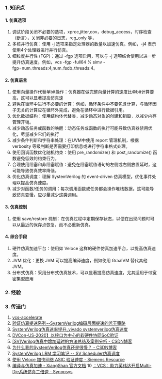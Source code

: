 ### 1. 知识点
#### 1. 仿真选项
1. 调试阶段关闭不必要的选项，xproc,jitter,cov，debug_access，时序检查（断言），关闭非必要的日志，reg_only 等，
2. 多核并行仿真：使用 -j 选项来指定处理器的数量以加速仿真。例如，-j4 表示使用4个处理器进行并行仿真。
3. 细粒度并行性 (FGP)：通过 -fgp 选项启用，可以与 -j 选项结合使用以进一步提升仿真速度。例如，vcs -fgp -full64 <otherOptions>% simv -fgp=num_threads:4,num_fsdb_threads:4。

#### 2. 仿真语言
1. 使用向量操作代替单bit操作：仿真器在做完整向量计算的速度比单bit计算要高，这可以显著提高仿真速
2. 避免在循环中进行不必要的计算：例如，循环条件中不要包含计算，与循环因子无关的计算应在循环外完成，避免在循环中进行数据引用。
3. 优化数据结构：使用结构体代替类，减少动态对象的创建和销毁，以减少内存管理开销。
4. 减少动态任务或函数的唤醒：动态任务或函数的执行可能导致仿真器禁用优化，尽量减少它们的执行
5. 减少条件判断和字符串处理：在UVM中使用 report 管理机制，根据 verbosity 等级判断是否需要打印信息或进行字符串格式处理。
6. 使用回调函数优化随机约束：使用 pre_randomize() 和 post_randomize() 函数避免低效的约束行为。
7. 合理使用阻塞和非阻塞赋值：避免在阻塞赋值语句的左侧或右侧放置延时，这可能导致仿真效率降低。
8. 优化仿真调度：理解 SystemVerilog 的 event-driven 仿真模型，优化事件处理以提高仿真速度。
9. 减少对函数/任务的调用：每次调用函数或任务都会操作堆栈数据，这可能导致仿真变慢，应尽量减少这类调用。
   
#### 3. 仿真控制
1. 使用 save/restore 机制：在仿真过程中定期保存状态，以便在出现问题时可以从最近的保存点恢复，而不必重新仿真。

#### 4. 综合手段
1. 硬件仿真加速平台：使用如 Veloce 这样的硬件仿真加速平台，以提高仿真速度。
2. JVM 优化：更换 JVM 可以提高编译速度，例如使用 GraalVM 替代其他 JVM。
3. 分布式仿真：采用分布式仿真技术，可以显著提高仿真速度，尤其适用于带宽密集型应用

### 2. 经验
### 3. 传送门
1. [vcs-accelerate](https://francisz.cn/2020/10/11/vcs-accelerate)
2. [验证仿真提速系列--SystemVerilog编码层面提速的若干策略](https://zhuanlan.zhihu.com/p/384492472)
3. [SystemVerilog仿真速率提升_vivado systemverilog仿真速度](https://blog.csdn.net/Michael177/article/details/125473167)
4. [DVCon-US-2020】以接口为中心的软硬件协同SoC验证](https://developer.aliyun.com/article/1072936)
5. [[SV]Verilog仿真中增加延时的方法总结及案例分析 - CSDN博客](https://blog.csdn.net/gsjthxy/article/details/106029996)
6. [为什么我的SystemVerilog仿真还是很慢？ - CSDN博客](https://blog.csdn.net/kevindas/article/details/107753486)
7. [SystemVerilog LRM 学习笔记 -- SV Scheduler仿真调度 ](https://blog.csdn.net/wonder_coole/article/details/82182850)
8. [使用 Veloce 加快网络 ASIC 验证速度 - Siemens Resource](https://resources.sw.siemens.com/zh-CN/white-paper-faster-network-verification-with-veloce)
9. [编译与仿真加速 - XiangShan 官方文档](https://xiangshan-doc.readthedocs.io/zh-cn/latest/tools/compile-and-sim/)
10 [：VCS：助力英伟达开启Multi-Die系统仿真二倍速 - Synopsys](https://www.synopsys.com/zh-cn/blogs/chip-design/vcs-multi-die.html)
